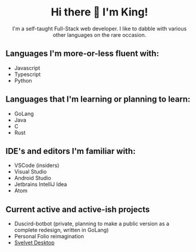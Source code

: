 <h1 align="center"> Hi there 👋 I'm King! </h1>

<p align="center">
I'm a self-taught Full-Stack web developer.
I like to dabble with various other languages on the rare occasion.
</p>

## Languages I'm more-or-less fluent with:
- Javascript
- Typescript
- Python

## Languages that I'm learning or planning to learn:
- GoLang
- Java 
- C
- Rust

## IDE's and editors I'm familiar with:
- VSCode (insiders)
- Visual Studio
- Android Studio
- Jetbrains IntelliJ Idea
- Atom

## Current active and active-ish projects
- Duscird-botbot (private, planning to make a public version as a complete redesign, written in GoLang)
- Personal Folio reimagination
- [Svelvet Desktop](https://github.com/Svelvet)
